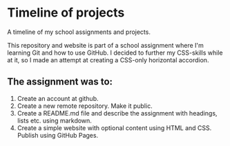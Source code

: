 # Timeline of projects

A timeline of my school assignments and projects.

This repository and website is part of a school assignment where I'm learning Git and how to use GitHub. I decided to further my CSS-skills while at it, so I made an attempt at creating a CSS-only horizontal accordion.

## The assignment was to:

1. Create an account at github.
2. Create a new remote repository. Make it public.
3. Create a README.md file and describe the assignment with headings, lists etc. using markdown.
4. Create a simple website with optional content using HTML and CSS. Publish using GitHub Pages.
